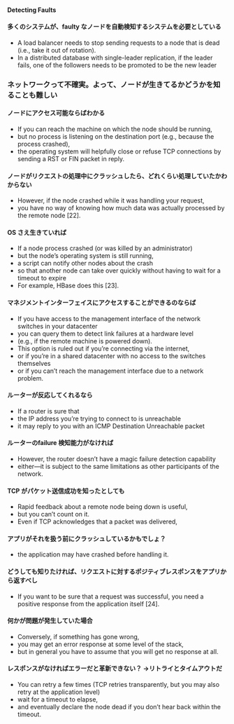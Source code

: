 #### Detecting Faults
#### 多くのシステムが、faulty なノードを自動検知するシステムを必要としている
* A load balancer needs to stop sending requests to a node that is dead (i.e., take it
out of rotation).
* In a distributed database with single-leader replication, if the leader fails, one of the followers needs to be promoted to be the new leader

### ネットワークって不確実。よって、ノードが生きてるかどうかを知ることも難しい
#### ノードにアクセス可能ならばわかる
* If you can reach the machine on which the node should be running,
* but no process is listening on the destination port (e.g., because the process crashed),
* the operating system will helpfully close or refuse TCP connections
 by sending a RST or FIN packet in reply.
#### ノードがリクエストの処理中にクラッシュしたら、どれくらい処理していたかわからない
* However, if the node crashed while it was handling your request,
* you have no way of knowing how much data was actually processed by the remote node [22].

#### OS さえ生きていれば
* If a node process crashed (or was killed by an administrator)
* but the node’s operating system is still running,
* a script can notify other nodes about the crash
* so that another node can take over quickly without having to wait for a timeout to expire
* For example, HBase does this [23].

#### マネジメントインターフェイスにアクセスすることができるのならば
* If you have access to the management interface of the network switches in your datacenter
* you can query them to detect link failures at a hardware level
*  (e.g., if the remote machine is powered down).
* This option is ruled out if you’re connecting via the internet,
* or if you’re in a shared datacenter with no access to the switches themselves
* or if you can’t reach the management interface due to a network problem.

#### ルーターが反応してくれるなら
* If a router is sure that
* the IP address you’re trying to connect to is unreachable
* it may reply to you with an ICMP Destination Unreachable packet
#### ルーターのfailure 検知能力がなければ
* However, the router doesn’t have a magic failure detection capability
* either—it is subject to the same limitations as other participants of the network.

#### TCP がパケット送信成功を知ったとしても
* Rapid feedback about a remote node being down is useful,
* but you can’t count on it.
* Even if TCP acknowledges that a packet was delivered,
#### アプリがそれを扱う前にクラッシュしているかもでしょ？
* the application may have crashed before handling it.
#### どうしても知りたければ、リクエストに対するポジティブレスポンスをアプリから返すべし
* If you want to be sure that a request was successful, you need a positive response from the application itself [24].

#### 何かが問題が発生していた場合
* Conversely, if something has gone wrong,
* you may get an error response at some level of the stack,
* but in general you have to assume that you will get no response at all.
#### レスポンスがなければエラーだと革新できない？ →リトライとタイムアウトだ
* You can retry a few times (TCP retries transparently, but you may also retry at the application level)
* wait for a timeout to elapse,
* and eventually declare the node dead if you don’t hear back within the timeout.
